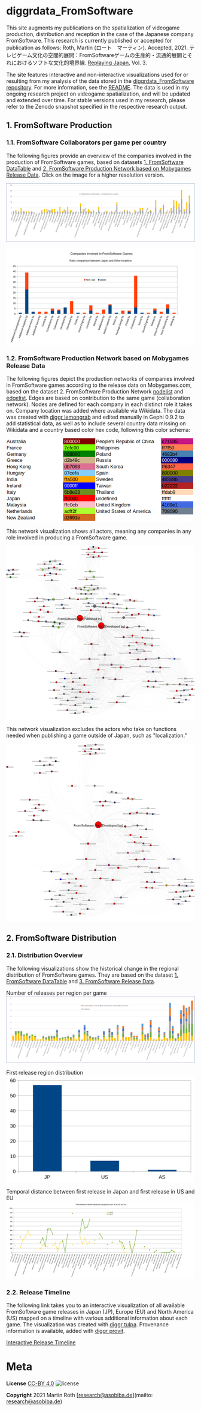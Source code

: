 # diggrdata_FromSoftware

This site augments my publications on the spatialization of videogame production, distribution and reception in the case of the Japanese company FromSoftware.
This research is currently published or accepted for publication as follows:
Roth, Martin (ロート　マーティン). Accepted, 2021. テレビゲーム文化の空間的展開：FromSoftwareゲームの生産的・流通的展開とそれにおけるソフトな文化的境界線. [Replaying Japan](https://www.rcgs.jp/?page_id=200), Vol. 3.

The site features interactive and non-interactive visualizations used for or resulting from my analysis of the data stored in the [diggrdata_FromSoftware repository](https://github.com/m4chi/diggrdata_FromSoftware). For more information, see the [README](README.md).
The data is used in my ongoing research project on videogame spatialization, and will be updated and extended over time. For stable versions used in my research, please refer to the Zenodo snapshot specified in the respective research output.


## 1. FromSoftware Production

### 1.1. FromSoftware Collaborators per game per country

The following figures provide an overview of the companies involved in the production of FromSoftware games, based on datasets [1. FromSoftware DataTable](/data/FromSoftware_Tulpa_DataTable_edited20210105.csv) and [2. FromSoftware Production Network based on Mobygames Release Data](/data/). Click on the image for a higher resolution version.

[![Headquarter Locations of Companies involved in FromSoftware games](visualizations/FromSoftware_ReleaseAnalysis_CompanyLocations.svg)](visualizations/FromSoftware_ReleaseAnalysis_CompanyLocations.svg)

[![Role-based chart of company locations, divided into two groups, a.) Japan, b.) other countries](visualizations/FromSoftware_Rolebased_companyCountries.svg)](visualizations/FromSoftware_Rolebased_companyCountries.svg)

### 1.2. FromSoftware Production Network based on Mobygames Release Data

The following figures depict the production networks of companies involved in FromSoftware games according to the release data on Mobygames.com, based on the dataset 2. FromSoftware Production Network [nodelist](/data/FromSoftware_ProductionNetwork_MobygamesReleaseBased20201005_nodes.csv) and [edgelist](/data/FromSoftware_ProductionNetwork_MobygamesReleaseBased20201005_edges.csv). Edges are based on contribution to the same game (collaboration network). Nodes are defined for each company in each distinct role it takes on. Company location was added where available via Wikidata. The data was created with [diggr lemongrab](https://github.com/diggr/lemongrab) and edited manually in Gephi 0.9.2 to add statistical data, as well as to include several country data missing on Wikidata and a country based color hex code, following this color schema:

![this hex color schema](visualizations/FromSoftCountryColorCodesTable.png)

This network visualization shows all actors, meaning any companies in any role involved in producing a FromSoftware game.

[![FromSoftware Production Network, all collaborators](visualizations/FromSoftware_ProductionNetwork_withroles_all.svg)](visualizations/FromSoftware_ProductionNetwork_withroles_all.svg)

This network visualization excludes the actors who take on functions needed when publishing a game outside of Japan, such as "localization."

[![FromSoftware Production Network, limited collaborators](visualizations/FromSoftware_ProductionNetwork_withroles_nopubldistrloc.svg)](visualizations/FromSoftware_ProductionNetwork_withroles_nopubldistrloc.svg)


## 2. FromSoftware Distribution

### 2.1. Distribution Overview

The following visualizations show the historical change in the regional distribution of FromSoftware games. They are based on the dataset [1. FromSoftware DataTable](/data/FromSoftware_Tulpa_DataTable_edited20210105.csv) and [3. FromSoftware Release Data](/data/FromSoftware_releases.json).

Number of releases per region per game
[![Per-game releases per region, stacked](visualizations/FromSoftware_ReleaseAnalysis_ReleaseRegion.svg)](visualizations/FromSoftware_ReleaseAnalysis_ReleaseRegion.svg)

First release region distribution
[![Distribution of first releases by region](visualizations/FromSoftware_ReleaseAnalysis_FirstReleaseCountryDistribution.svg)](visualizations/FromSoftware_ReleaseAnalysis_FirstReleaseCountryDistribution.svg)

Temporal distance between first release in Japan and first release in US and EU
[![Temporal Distance between first release in Japan and first release in the US and EU region](visualizations/FromSoftware_ReleaseAnalysis_ReleaseDistanceJPEUUS.svg)](visualizations/FromSoftware_ReleaseAnalysis_ReleaseDistanceJPEUUS.svg)

### 2.2. Release Timeline

The following link takes you to an interactive visualization of all available FromSoftware game releases in Japan (JP), Europe (EU) and North America (US) mapped on a timeline with various additional information about each game. The visualization was created with [diggr tulpa](https://github.com/diggr/tulpa). Provenance information is available, added with [diggr provit](https://github.com/diggr/provit).

[Interactive Release Timeline](visualizations/fromsoft_release_release_timeline.html)

# Meta

**License**
[CC-BY 4.0](http://creativecommons.org/licenses/by/4.0)
![license](https://i.creativecommons.org/l/by/4.0/80x15.png)

**Copyright**
2021 Martin Roth [research@asobiba.de](mailto: research@asobiba.de)
